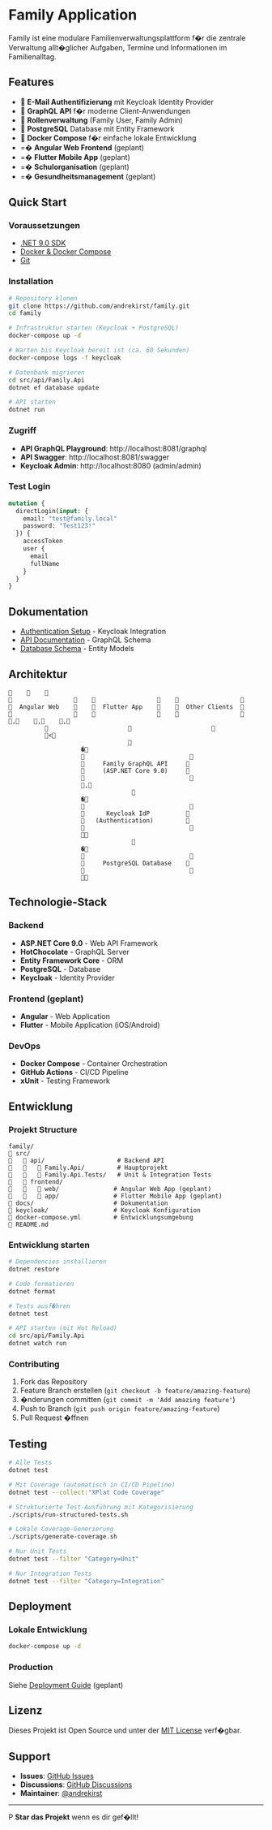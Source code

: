 # Family Application

Family ist eine modulare Familienverwaltungsplattform f�r die zentrale Verwaltung allt�glicher Aufgaben, Termine und Informationen im Familienalltag.

## Features

-  **E-Mail Authentifizierung** mit Keycloak Identity Provider
-  **GraphQL API** f�r moderne Client-Anwendungen  
-  **Rollenverwaltung** (Family User, Family Admin)
-  **PostgreSQL** Database mit Entity Framework
-  **Docker Compose** f�r einfache lokale Entwicklung
- =� **Angular Web Frontend** (geplant)
- =� **Flutter Mobile App** (geplant)
- =� **Schulorganisation** (geplant)
- =� **Gesundheitsmanagement** (geplant)

## Quick Start

### Voraussetzungen

- [.NET 9.0 SDK](https://dotnet.microsoft.com/download)
- [Docker & Docker Compose](https://docs.docker.com/compose/install/)
- [Git](https://git-scm.com/)

### Installation

```bash
# Repository klonen
git clone https://github.com/andrekirst/family.git
cd family

# Infrastruktur starten (Keycloak + PostgreSQL)
docker-compose up -d

# Warten bis Keycloak bereit ist (ca. 60 Sekunden)
docker-compose logs -f keycloak

# Datenbank migrieren
cd src/api/Family.Api
dotnet ef database update

# API starten
dotnet run
```

### Zugriff

- **API GraphQL Playground**: http://localhost:8081/graphql
- **API Swagger**: http://localhost:8081/swagger  
- **Keycloak Admin**: http://localhost:8080 (admin/admin)

### Test Login

```graphql
mutation {
  directLogin(input: {
    email: "test@family.local"
    password: "Test123!"
  }) {
    accessToken
    user {
      email
      fullName
    }
  }
}
```

## Dokumentation

- [Authentication Setup](docs/authentication.md) - Keycloak Integration
- [API Documentation](src/api/README.md) - GraphQL Schema
- [Database Schema](src/api/Family.Api/Data/README.md) - Entity Models

## Architektur

```
                                                           
                                                           
  Angular Web          Flutter App          Other Clients  
                                                           
         ,                    ,                    ,       
                                                      
                                <                      
                                 
                                 �               
                                                 
                         Family GraphQL API     
                         (ASP.NET Core 9.0)     
                                                 
                                 ,               
                                  
                                 �               
                                                 
                          Keycloak IdP          
                       (Authentication)         
                                                 
                                                 
                                  
                                 �               
                                                 
                         PostgreSQL Database    
                                                 
                                                 
```

## Technologie-Stack

### Backend
- **ASP.NET Core 9.0** - Web API Framework
- **HotChocolate** - GraphQL Server
- **Entity Framework Core** - ORM
- **PostgreSQL** - Database
- **Keycloak** - Identity Provider

### Frontend (geplant)
- **Angular** - Web Application
- **Flutter** - Mobile Application (iOS/Android)

### DevOps
- **Docker Compose** - Container Orchestration
- **GitHub Actions** - CI/CD Pipeline
- **xUnit** - Testing Framework

## Entwicklung

### Projekt Structure

```
family/
   src/
      api/                    # Backend API
         Family.Api/         # Hauptprojekt
         Family.Api.Tests/   # Unit & Integration Tests
      frontend/
         web/               # Angular Web App (geplant)
         app/               # Flutter Mobile App (geplant)
   docs/                      # Dokumentation
   keycloak/                  # Keycloak Konfiguration
   docker-compose.yml         # Entwicklungsumgebung
   README.md
```

### Entwicklung starten

```bash
# Dependencies installieren
dotnet restore

# Code formatieren
dotnet format

# Tests ausf�hren
dotnet test

# API starten (mit Hot Reload)
cd src/api/Family.Api
dotnet watch run
```

### Contributing

1. Fork das Repository
2. Feature Branch erstellen (`git checkout -b feature/amazing-feature`)
3. �nderungen committen (`git commit -m 'Add amazing feature'`)
4. Push to Branch (`git push origin feature/amazing-feature`)
5. Pull Request �ffnen

## Testing

```bash
# Alle Tests
dotnet test

# Mit Coverage (automatisch in CI/CD Pipeline)
dotnet test --collect:"XPlat Code Coverage"

# Strukturierte Test-Ausführung mit Kategorisierung
./scripts/run-structured-tests.sh

# Lokale Coverage-Generierung 
./scripts/generate-coverage.sh

# Nur Unit Tests
dotnet test --filter "Category=Unit"

# Nur Integration Tests
dotnet test --filter "Category=Integration"
```

## Deployment

### Lokale Entwicklung
```bash
docker-compose up -d
```

### Production
Siehe [Deployment Guide](docs/deployment.md) (geplant)

## Lizenz

Dieses Projekt ist Open Source und unter der [MIT License](LICENSE) verf�gbar.

## Support

- **Issues**: [GitHub Issues](https://github.com/andrekirst/family/issues)
- **Discussions**: [GitHub Discussions](https://github.com/andrekirst/family/discussions)
- **Maintainer**: [@andrekirst](https://github.com/andrekirst)

---

P **Star das Projekt** wenn es dir gef�llt!